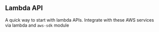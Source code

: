 ## Lambda API

A quick way to start with lambda APIs. Integrate with these AWS services via lambda and `aws-sdk` module
